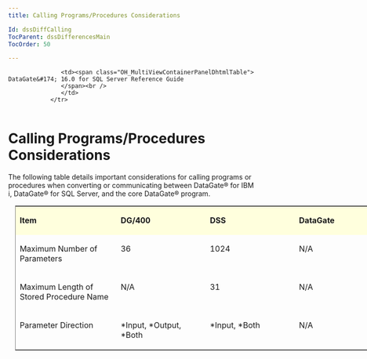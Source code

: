 ```yaml
---
title: Calling Programs/Procedures Considerations

Id: dssDiffCalling
TocParent: dssDifferencesMain
TocOrder: 50

---
```


<table>
			    <tr>

			       <td><span class="OH_MultiViewContainerPanelDhtmlTable"> DataGate&#174; 16.0 for SQL Server Reference Guide
				   </span><br />
				   </td>
			    </tr>
</table>

# Calling Programs/Procedures Considerations
The following table details important considerations for calling programs or procedures when converting or communicating between DataGate&#174; for IBM i, DataGate&#174; for SQL Server, and the core DataGate&#174; program.
<table id="table9" cellspacing="0" class="MsoNormalTable" style="border-width: 1px; border-style: solid; left: 0px; top: 3962px; width: 754px; margin-left: 0.15in; border-spacing: 0px;" width="754">
					<tr style="x-cell-content-align: center; height: 32px" valign="middle">
						<td bgcolor="#ffffdd"  style="width: 191px; x-cell-content-align: top;" valign="top" width="191">

**Item** 
</td>
						<td bgcolor="#ffffdd"  style="width: 167px; x-cell-content-align: top;" valign="top" width="167">

**DG/400** 
</td>
						<td bgcolor="#ffffdd"  style="width: 167px; x-cell-content-align: top;" valign="top" width="167">

**DSS** 
</td>
						<td bgcolor="#ffffdd"  style="width: 167px; x-cell-content-align: top;" valign="top" width="167">

**DataGate** 
</td>
					</tr>
					<tr style="x-cell-content-align: center; height: 32px" valign="middle">
						<td  style="width: 191px; x-cell-content-align: top;" valign="top" width="191">

Maximum Number of Parameters 
</td>
						<td style="width: 167px; x-cell-content-align: top;" valign="top" width="167">

36 
</td>
						<td style="width: 167px; x-cell-content-align: top;" valign="top" width="167">

1024 
</td>
						<td style="width: 167px; x-cell-content-align: top;" valign="top" width="167">

N/A 
</td>
					</tr>
					<tr style="x-cell-content-align: center; " valign="middle">
						<td  style="width: 191px; x-cell-content-align: top; height: 32px;" valign="top" width="191">

Maximum Length of Stored Procedure Name 
</td>
						<td style="width: 167px; x-cell-content-align: top; height: 32px;" valign="top" width="167">

N/A 
</td>
						<td style="width: 167px; x-cell-content-align: top; height: 32px;" valign="top" width="167">

31 
</td>
						<td style="width: 167px; x-cell-content-align: top; height: 32px;" valign="top" width="167">

N/A 
</td>
					</tr>
					<tr style="x-cell-content-align: center; height: 32px" valign="middle">
						<td  style="width: 191px; x-cell-content-align: top;" valign="top" width="191">

Parameter Direction 
</td>
						<td style="width: 167px; x-cell-content-align: top;" valign="top" width="167">

*Input, *Output, *Both 
</td>
						<td style="width: 167px; x-cell-content-align: top;" valign="top" width="167">

*Input, *Both 
</td>
						<td style="width: 167px; x-cell-content-align: top;" valign="top" width="167">

N/A 
</td>
					</tr>
</table>


